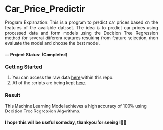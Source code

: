 # Car_Price_Predictir

<p align="justify">
Program Explanation: This is a program to predict car prices based on the features of the available dataset.
The idea is to predict car prices using processed data and form models using the Decision Tree Regression method for several different features resulting from feature selection, then evaluate the model and choose the best model.
</p>

#### -- Project Status: [Completed]

### Getting Started
1. You can access the raw data [here](https://github.com/ab-aruneswaran/Car_Price_Prediction/blob/main/dataset/CarPred.csv) within this repo.
2. All of the scripts are being kept [here](https://github.com/ab-aruneswaran/Car_Price_Prediction/blob/main/Car_Price_Prediction.ipynb).


### Result 

 This Machine Learning Model achieves a high accuracy of 100% using Decision Tree Regression Algorithms.
#### I hope this will be useful someday, thankyou for seeing !✌🏻
